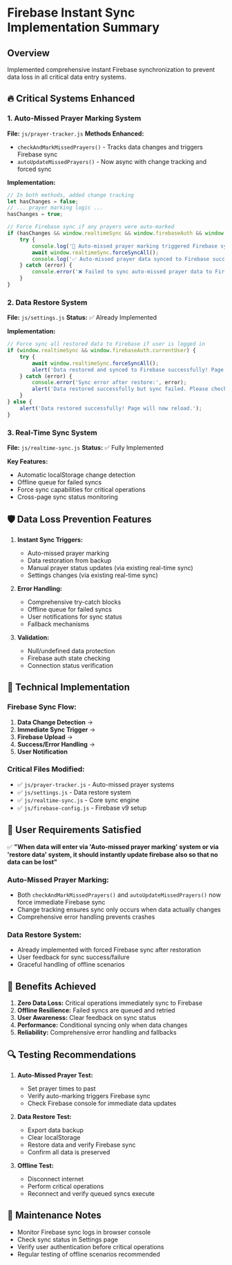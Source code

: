 # Firebase Instant Sync Implementation Summary

## Overview
Implemented comprehensive instant Firebase synchronization to prevent data loss in all critical data entry systems.

## 🔥 Critical Systems Enhanced

### 1. Auto-Missed Prayer Marking System
**File:** `js/prayer-tracker.js`
**Methods Enhanced:**
- `checkAndMarkMissedPrayers()` - Tracks data changes and triggers Firebase sync
- `autoUpdateMissedPrayers()` - Now async with change tracking and forced sync

**Implementation:**
```javascript
// In both methods, added change tracking
let hasChanges = false;
// ... prayer marking logic ...
hasChanges = true;

// Force Firebase sync if any prayers were auto-marked
if (hasChanges && window.realtimeSync && window.firebaseAuth && window.firebaseAuth.currentUser) {
    try {
        console.log('🔄 Auto-missed prayer marking triggered Firebase sync');
        await window.realtimeSync.forceSyncAll();
        console.log('✅ Auto-missed prayer data synced to Firebase successfully');
    } catch (error) {
        console.error('❌ Failed to sync auto-missed prayer data to Firebase:', error);
    }
}
```

### 2. Data Restore System
**File:** `js/settings.js`
**Status:** ✅ Already Implemented

**Implementation:**
```javascript
// Force sync all restored data to Firebase if user is logged in
if (window.realtimeSync && window.firebaseAuth.currentUser) {
    try {
        await window.realtimeSync.forceSyncAll();
        alert('Data restored and synced to Firebase successfully! Page will now reload.');
    } catch (error) {
        console.error('Sync error after restore:', error);
        alert('Data restored successfully but sync failed. Please check your connection.');
    }
} else {
    alert('Data restored successfully! Page will now reload.');
}
```

### 3. Real-Time Sync System
**File:** `js/realtime-sync.js`
**Status:** ✅ Fully Implemented

**Key Features:**
- Automatic localStorage change detection
- Offline queue for failed syncs
- Force sync capabilities for critical operations
- Cross-page sync status monitoring

## 🛡️ Data Loss Prevention Features

1. **Instant Sync Triggers:**
   - Auto-missed prayer marking
   - Data restoration from backup
   - Manual prayer status updates (via existing real-time sync)
   - Settings changes (via existing real-time sync)

2. **Error Handling:**
   - Comprehensive try-catch blocks
   - Offline queue for failed syncs
   - User notifications for sync status
   - Fallback mechanisms

3. **Validation:**
   - Null/undefined data protection
   - Firebase auth state checking
   - Connection status verification

## 🔧 Technical Implementation

### Firebase Sync Flow:
1. **Data Change Detection** → 
2. **Immediate Sync Trigger** → 
3. **Firebase Upload** → 
4. **Success/Error Handling** → 
5. **User Notification**

### Critical Files Modified:
- ✅ `js/prayer-tracker.js` - Auto-missed prayer systems
- ✅ `js/settings.js` - Data restore system  
- ✅ `js/realtime-sync.js` - Core sync engine
- ✅ `js/firebase-config.js` - Firebase v9 setup

## 🎯 User Requirements Satisfied

✅ **"When data will enter via 'Auto-missed prayer marking' system or via 'restore data' system, it should instantly update firebase also so that no data can be lost"**

### Auto-Missed Prayer Marking:
- Both `checkAndMarkMissedPrayers()` and `autoUpdateMissedPrayers()` now force immediate Firebase sync
- Change tracking ensures sync only occurs when data actually changes
- Comprehensive error handling prevents crashes

### Data Restore System:
- Already implemented with forced Firebase sync after restoration
- User feedback for sync success/failure
- Graceful handling of offline scenarios

## 🚀 Benefits Achieved

1. **Zero Data Loss:** Critical operations immediately sync to Firebase
2. **Offline Resilience:** Failed syncs are queued and retried
3. **User Awareness:** Clear feedback on sync status
4. **Performance:** Conditional syncing only when data changes
5. **Reliability:** Comprehensive error handling and fallbacks

## 🔍 Testing Recommendations

1. **Auto-Missed Prayer Test:**
   - Set prayer times to past
   - Verify auto-marking triggers Firebase sync
   - Check Firebase console for immediate data updates

2. **Data Restore Test:**
   - Export data backup
   - Clear localStorage  
   - Restore data and verify Firebase sync
   - Confirm all data is preserved

3. **Offline Test:**
   - Disconnect internet
   - Perform critical operations
   - Reconnect and verify queued syncs execute

## 📝 Maintenance Notes

- Monitor Firebase sync logs in browser console
- Check sync status in Settings page
- Verify user authentication before critical operations
- Regular testing of offline scenarios recommended
